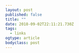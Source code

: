```yaml
---
layout: post 
published: false 
title: "" 
date: 2018-09-02T22:11:21.730Z 
tags:
  - links
ogtype: article 
bodyclass: post 
---
```


